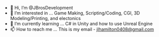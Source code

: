 - 👋 Hi, I’m @JBrosDevelopment
- 👀 I’m interested in ... Game Making, Scripting/Coding, CGI, 3D Modeling/Printing, and electonics
- 🌱 I’m currently learning ... C# in Unity and how to use Unreal Engine
- 📫 How to reach me ... This is my email - jlhamilton0408@gmail.com
